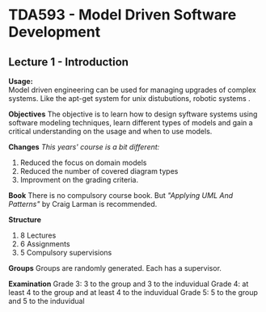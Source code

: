 # TDA593 - Model Driven Software Development
## Lecture 1 - Introduction

**Usage:**  
Model driven engineering can be used for managing upgrades of complex systems. Like the apt-get system for unix distubutions, robotic systems .

**Objectives**
The objective is to learn how to design syftware systems using software modeling techniques, learn different types of models and gain a critical understanding on the usage and when to use models.

**Changes**
*This years' course is a bit different:*

1. Reduced the focus on domain models
2. Reduced the number of covered diagram types
3. Improvment on the grading criteria.

**Book**
There is no compulsory course book. But *"Applying UML And Patterns"* by Craig Larman is recommended.

**Structure**
1. 8 Lectures
2. 6 Assignments
3. 5 Compulsory supervisions

**Groups**
Groups are randomly generated. Each has a supervisor.

**Examination**
Grade 3: 3 to the group and 3 to the induvidual
Grade 4: at least 4 to the group and at least 4 to the induvidual
Grade 5: 5 to the group and 5 to the induvidual
